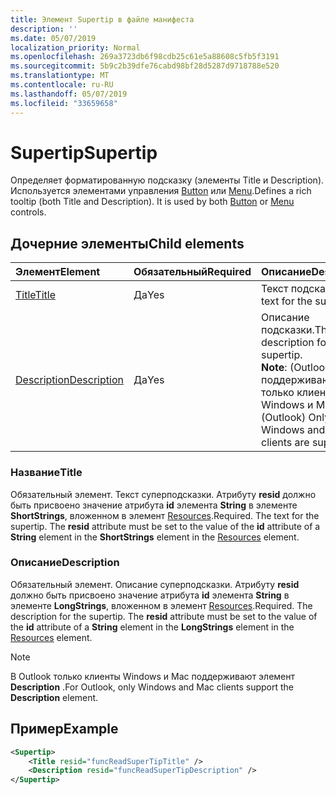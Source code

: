 ```yaml
---
title: Элемент Supertip в файле манифеста
description: ''
ms.date: 05/07/2019
localization_priority: Normal
ms.openlocfilehash: 269a3723db6f98cdb25c61e5a88608c5fb5f3191
ms.sourcegitcommit: 5b9c2b39dfe76cabd98bf28d5287d9718788e520
ms.translationtype: MT
ms.contentlocale: ru-RU
ms.lasthandoff: 05/07/2019
ms.locfileid: "33659658"
---
```

# <a name="supertip"></a><span data-ttu-id="9d5ec-102">Supertip</span><span class="sxs-lookup"><span data-stu-id="9d5ec-102">Supertip</span></span>

<span data-ttu-id="9d5ec-p101">Определяет форматированную подсказку (элементы Title и Description). Используется элементами управления [Button](control.md#button-control) или [Menu](control.md#menu-dropdown-button-controls).</span><span class="sxs-lookup"><span data-stu-id="9d5ec-p101">Defines a rich tooltip (both Title and Description). It is used by both [Button](control.md#button-control) or [Menu](control.md#menu-dropdown-button-controls)  controls.</span></span>

## <a name="child-elements"></a><span data-ttu-id="9d5ec-105">Дочерние элементы</span><span class="sxs-lookup"><span data-stu-id="9d5ec-105">Child elements</span></span>

|  <span data-ttu-id="9d5ec-106">Элемент</span><span class="sxs-lookup"><span data-stu-id="9d5ec-106">Element</span></span> |  <span data-ttu-id="9d5ec-107">Обязательный</span><span class="sxs-lookup"><span data-stu-id="9d5ec-107">Required</span></span>  |  <span data-ttu-id="9d5ec-108">Описание</span><span class="sxs-lookup"><span data-stu-id="9d5ec-108">Description</span></span>  |
|:-----|:-----|:-----|
| [<span data-ttu-id="9d5ec-109">Title</span><span class="sxs-lookup"><span data-stu-id="9d5ec-109">Title</span></span>](#title) | <span data-ttu-id="9d5ec-110">Да</span><span class="sxs-lookup"><span data-stu-id="9d5ec-110">Yes</span></span> | <span data-ttu-id="9d5ec-111">Текст подсказки.</span><span class="sxs-lookup"><span data-stu-id="9d5ec-111">The text for the supertip.</span></span> |
| [<span data-ttu-id="9d5ec-112">Description</span><span class="sxs-lookup"><span data-stu-id="9d5ec-112">Description</span></span>](#description) | <span data-ttu-id="9d5ec-113">Да</span><span class="sxs-lookup"><span data-stu-id="9d5ec-113">Yes</span></span> | <span data-ttu-id="9d5ec-114">Описание подсказки.</span><span class="sxs-lookup"><span data-stu-id="9d5ec-114">The description for the supertip.</span></span><br><span data-ttu-id="9d5ec-115">**Note**: (Outlook) поддерживаются только клиенты Windows и Mac.</span><span class="sxs-lookup"><span data-stu-id="9d5ec-115">**Note**: (Outlook) Only Windows and Mac clients are supported.</span></span> |

### <a name="title"></a><span data-ttu-id="9d5ec-116">Название</span><span class="sxs-lookup"><span data-stu-id="9d5ec-116">Title</span></span>

<span data-ttu-id="9d5ec-p102">Обязательный элемент. Текст суперподсказки. Атрибуту **resid** должно быть присвоено значение атрибута **id** элемента **String** в элементе **ShortStrings**, вложенном в элемент [Resources](resources.md).</span><span class="sxs-lookup"><span data-stu-id="9d5ec-p102">Required. The text for the supertip. The  **resid** attribute must be set to the value of the **id** attribute of a **String** element in the **ShortStrings** element in the [Resources](resources.md) element.</span></span>

### <a name="description"></a><span data-ttu-id="9d5ec-120">Описание</span><span class="sxs-lookup"><span data-stu-id="9d5ec-120">Description</span></span>

<span data-ttu-id="9d5ec-p103">Обязательный элемент. Описание суперподсказки. Атрибуту **resid** должно быть присвоено значение атрибута **id** элемента **String** в элементе **LongStrings**, вложенном в элемент [Resources](resources.md).</span><span class="sxs-lookup"><span data-stu-id="9d5ec-p103">Required. The description for the supertip. The  **resid** attribute must be set to the value of the **id** attribute of a **String** element in the **LongStrings** element in the [Resources](resources.md) element.</span></span>

> [!NOTE]
> <span data-ttu-id="9d5ec-124">В Outlook только клиенты Windows и Mac поддерживают элемент **Description** .</span><span class="sxs-lookup"><span data-stu-id="9d5ec-124">For Outlook, only Windows and Mac clients support the **Description** element.</span></span>

## <a name="example"></a><span data-ttu-id="9d5ec-125">Пример</span><span class="sxs-lookup"><span data-stu-id="9d5ec-125">Example</span></span>

```xml
<Supertip>
    <Title resid="funcReadSuperTipTitle" />
    <Description resid="funcReadSuperTipDescription" />
</Supertip>
```
